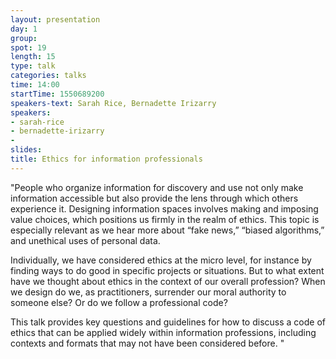 ```yaml
---
layout: presentation
day: 1
group:
spot: 19
length: 15
type: talk
categories: talks
time: 14:00
startTime: 1550689200
speakers-text: Sarah Rice, Bernadette Irizarry
speakers:
- sarah-rice
- bernadette-irizarry
-
slides:
title: Ethics for information professionals
---
```

"People who organize information for discovery and use not only make information accessible but also provide the lens through which others experience it. Designing information spaces involves making and imposing value choices, which positions us firmly in the realm of ethics. This topic is especially relevant as we hear more about “fake news,” “biased algorithms,” and unethical uses of personal data.

Individually, we have considered ethics at the micro level, for instance by finding ways to do good in specific projects or situations. But to what extent have we thought about ethics in the context of our overall profession? When we design do we, as practitioners, surrender our moral authority to someone else? Or do we follow a professional code?

This talk provides key questions and guidelines for how to discuss a code of ethics that can be applied widely within information professions, including contexts and formats that may not have been considered before.
"
